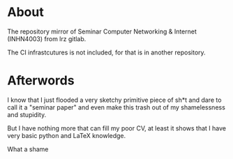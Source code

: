 # About
The repository mirror of Seminar Computer Networking & Internet (INHN4003) from lrz gitlab.

The CI infrastcutures is not included, for that is in another repository.

# Afterwords
I know that I just flooded a very sketchy primitive piece of sh*t and dare to call it a "seminar paper" and even make this trash out of my shamelessness and stupidity.

But I have nothing more that can fill my poor CV, at least it shows that I have very basic python and LaTeX knowledge.

What a shame

